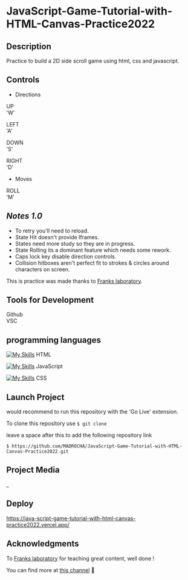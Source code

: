 # JavaScript-Game-Tutorial-with-HTML-Canvas-Practice2022

## Description

Practice to build a 2D side scroll game using html, css and javascript.

## Controls
- Directions

UP  
'W' 

LEFT  
'A' 

DOWN   
'S'

RIGHT       
'D'

- Moves

ROLL   
'M'

## _Notes 1.0_
 - To retry you'll need to reload.
 - State Hit doesn't provide Iframes.
 - States need more study so they are in progress.
 - State Rolling its a dominant feature which needs some rework.
 - Caps lock key disable direction controls.
 - Collision hitboxes aren't perfect fit to strokes & circles around characters on screen.

This is practice was made thanks to [Franks laboratory](https://twitter.com/code_laboratory).

## Tools for Development

Github  
VSC

## programming languages 

[![My Skills](https://skills.thijs.gg/icons?i=html)](https://skills.thijs.gg)
HTML 

[![My Skills](https://skills.thijs.gg/icons?i=js)](https://skills.thijs.gg)
 JavaScript 
 
 [![My Skills](https://skills.thijs.gg/icons?i=css)](https://skills.thijs.gg)
 CSS

 ## Launch Project
 
 would recommend to run this repository with the 'Go Live' extension.
 
 To clone this repository use 
`$ git clone`

leave a space after this to add the following repository link

`$ https://github.com/MADROCHA/JavaScript-Game-Tutorial-with-HTML-Canvas-Practice2022.git` 

 ## Project Media

_

 ## Deploy

https://java-script-game-tutorial-with-html-canvas-practice2022.vercel.app/

 ## Acknowledgments

 To [Franks laboratory](https://twitter.com/code_laboratory) for teaching great content, well done !

You can find more at [this channel](https://www.youtube.com/c/Frankslaboratory)  🦇
